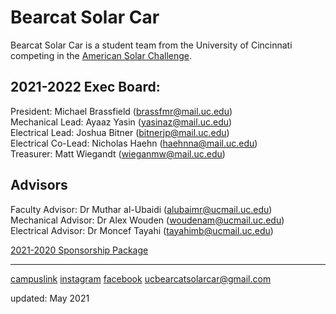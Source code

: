 # Bearcat Solar Car

Bearcat Solar Car is a student team from the University of Cincinnati competing in the [American Solar Challenge](https://www.americansolarchallenge.org/). 

## 2021-2022 Exec Board:
President: Michael Brassfield (brassfmr@mail.uc.edu)  
Mechanical Lead: Ayaaz Yasin (yasinaz@mail.uc.edu)  
Electrical Lead: Joshua Bitner (bitnerjp@mail.uc.edu)  
Electrical Co-Lead: Nicholas Haehn (haehnna@mail.uc.edu)  
Treasurer: Matt Wiegandt (wieganmw@mail.uc.edu)  

## Advisors
Faculty Advisor: Dr Muthar al-Ubaidi (alubaimr@ucmail.uc.edu)  
Mechanical Advisor: Dr Alex Wouden (woudenam@ucmail.uc.edu)  
Electrical Advisor: Dr Moncef Tayahi (tayahimb@ucmail.uc.edu)  

[2021-2020 Sponsorship Package](https://github.com/ucsolarcar/ucsolarcar.github.io/blob/main/sponsor-pack.pdf)

----------------------------------------------------------------------------------------------
[campuslink](https://campuslink.uc.edu/organization/ucsolarcar)     [instagram](https://www.instagram.com/ucsolarcar/)      [facebook](https://www.facebook.com/ucsolarcar)     ucbearcatsolarcar@gmail.com

updated: May 2021
